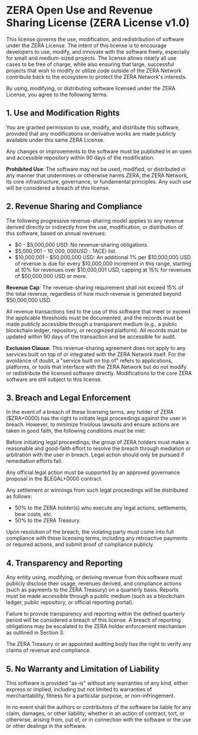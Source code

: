 # ZERA Open Use and Revenue Sharing License (ZERA License v1.0)

This license governs the use, modification, and redistribution of software under the ZERA License. The intent of this license is to encourage developers to use, modify, and innovate with the software freely, especially for small and medium-sized projects. The license allows nearly all use cases to be free of charge, while also ensuring that large, successful projects that wish to modify or utilize code outside of the ZERA Network contribute back to the ecosystem to protect the ZERA Network's interests.

By using, modifying, or distributing software licensed under the ZERA License, you agree to the following terms.

## 1. Use and Modification Rights

You are granted permission to use, modify, and distribute this software, provided that any modifications or derivative works are made publicly available under this same ZERA License.

Any changes or improvements to the software must be published in an open and accessible repository within 90 days of the modification.

**Prohibited Use**: The software may not be used, modified, or distributed in any manner that undermines or otherwise harms ZERA, the ZERA Network, its core infrastructure, governance, or fundamental principles. Any such use will be considered a breach of this license.

## 2. Revenue Sharing and Compliance

The following progressive revenue-sharing model applies to any revenue derived directly or indirectly from the use, modification, or distribution of this software, based on annual revenues:

- $0 - $5,000,000 USD: No revenue-sharing obligations.
- $5,000,001 - $10,000,000 USD: 1% of revenue within this range must be transferred to the ZERA Treasury Address in an accepted instrument, defined by the ZERA "Authorized Currency Equivalent" ($ACE) list.
- $10,000,001 - $50,000,000 USD: An additional 1% per $10,000,000 USD of revenue is due for every $10,000,000 increment in this range, starting at 10% for revenues over $10,000,001 USD, capping at 15% for revenues of $50,000,000 USD or more.

**Revenue Cap**: The revenue-sharing requirement shall not exceed 15% of the total revenue, regardless of how much revenue is generated beyond $50,000,000 USD.

All revenue transactions tied to the use of this software that meet or exceed the applicable thresholds must be documented, and the records must be made publicly accessible through a transparent medium (e.g., a public blockchain ledger, repository, or recognized platform). All records must be updated within 90 days of the transaction and be accessible for audit.

**Exclusion Clause**: This revenue-sharing agreement does not apply to any services built on top of or integrated with the ZERA Network itself. For the avoidance of doubt, a "service built on top of" refers to applications, platforms, or tools that interface with the ZERA Network but do not modify or redistribute the licensed software directly. Modifications to the core ZERA software are still subject to this license.

## 3. Breach and Legal Enforcement

In the event of a breach of these licensing terms, any holder of ZERA ($ZRA+0000) has the right to initiate legal proceedings against the user in breach. However, to minimize frivolous lawsuits and ensure actions are taken in good faith, the following conditions must be met:

Before initiating legal proceedings, the group of ZERA holders must make a reasonable and good-faith effort to resolve the breach through mediation or arbitration with the user in breach. Legal action should only be pursued if remediation efforts fail.

Any official legal action must be supported by an approved governance proposal in the $LEGAL+0000 contract.

Any settlement or winnings from such legal proceedings will be distributed as follows:
- 50% to the ZERA holder(s) who execute any legal actions, settlements, bear costs, etc.
- 50% to the ZERA Treasury.

Upon resolution of the breach, the violating party must come into full compliance with these licensing terms, including any retroactive payments or required actions, and submit proof of compliance publicly.

## 4. Transparency and Reporting

Any entity using, modifying, or deriving revenue from this software must publicly disclose their usage, revenues derived, and compliance actions (such as payments to the ZERA Treasury) on a quarterly basis. Reports must be made accessible through a public medium (such as a blockchain ledger, public repository, or official reporting portal).

Failure to provide transparency and reporting within the defined quarterly period will be considered a breach of this license. A breach of reporting obligations may be escalated to the ZERA holder enforcement mechanism as outlined in Section 3.

The ZERA Treasury or an appointed auditing body has the right to verify any claims of revenue and compliance.

## 5. No Warranty and Limitation of Liability

This software is provided "as-is" without any warranties of any kind, either express or implied, including but not limited to warranties of merchantability, fitness for a particular purpose, or non-infringement.

In no event shall the authors or contributors of the software be liable for any claim, damages, or other liability, whether in an action of contract, tort, or otherwise, arising from, out of, or in connection with the software or the use or other dealings in the software.